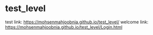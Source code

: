 # test_level
test link: https://mohsenmahjoobnia.github.io/test_level/
welcome link: https://mohsenmahjoobnia.github.io/test_level/Login.html

